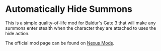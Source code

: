 # Automatically Hide Summons

This is a simple quality-of-life mod for Baldur's Gate 3 that will make any summons enter stealth when the character they are attached to uses the hide action.

The official mod page can be found on [Nexus Mods](https://www.nexusmods.com/baldursgate3/mods/5788).
